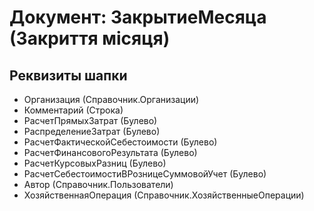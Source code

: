 ﻿# Документ: ЗакрытиеМесяца (Закриття місяця)

## Реквизиты шапки

- Организация (Справочник.Организации)
- Комментарий (Строка)
- РасчетПрямыхЗатрат (Булево)
- РаспределениеЗатрат (Булево)
- РасчетФактическойСебестоимости (Булево)
- РасчетФинансовогоРезультата (Булево)
- РасчетКурсовыхРазниц (Булево)
- РасчетСебестоимостиВРозницеСуммовойУчет (Булево)
- Автор (Справочник.Пользователи)
- ХозяйственнаяОперация (Справочник.ХозяйственныеОперации)

